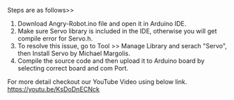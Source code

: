 Steps are as follows>>
1. Download Angry-Robot.ino file and open it in Arduino IDE.
2. Make sure Servo library is included in the IDE, otherwise you will get compile error for Servo.h.
3. To resolve this issue, go to Tool >> Manage Library and serach "Servo", then Install Servo by Michael Margolis.
4. Compile the source code and then upload it to Arduino board by selecting correct board and com Port.

For more detail checkout our YouTube Video using below link.
https://youtu.be/KsDoDnECNck
